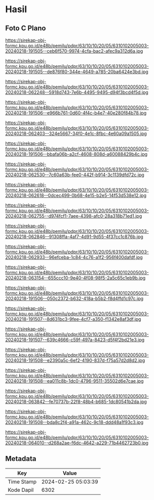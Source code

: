 # Hasil

## Foto C Plano

https://sirekap-obj-formc.kpu.go.id/e48b/pemilu/pdpr/63/10/10/20/05/6310102005003-20240218-191505--ceb6f570-9974-4cfa-bac2-afec9a312d6a.jpg

https://sirekap-obj-formc.kpu.go.id/e48b/pemilu/pdpr/63/10/10/20/05/6310102005003-20240218-191505--de876f80-344e-4649-a785-20ba6424e3bd.jpg

https://sirekap-obj-formc.kpu.go.id/e48b/pemilu/pdpr/63/10/10/20/05/6310102005003-20240218-062248--5918d743-7e6b-4495-9495-d94f3bcd4f5d.jpg

https://sirekap-obj-formc.kpu.go.id/e48b/pemilu/pdpr/63/10/10/20/05/6310102005003-20240218-191506--e966b761-0d60-4f4c-b4e7-40e280f84b78.jpg

https://sirekap-obj-formc.kpu.go.id/e48b/pemilu/pdpr/63/10/10/20/05/6310102005003-20240218-062403--324e5667-34f0-4e1c-8fbc-4e60a09a1505.jpg

https://sirekap-obj-formc.kpu.go.id/e48b/pemilu/pdpr/63/10/10/20/05/6310102005003-20240218-191506--bbafa06b-a2cf-4608-808d-a60088429b4c.jpg

https://sirekap-obj-formc.kpu.go.id/e48b/pemilu/pdpr/63/10/10/20/05/6310102005003-20240218-062530--7c60a63b-fee0-442f-b914-3c1139dfd72c.jpg

https://sirekap-obj-formc.kpu.go.id/e48b/pemilu/pdpr/63/10/10/20/05/6310102005003-20240218-062618--0dcec499-0b68-4e15-b2e5-14f53d538e12.jpg

https://sirekap-obj-formc.kpu.go.id/e48b/pemilu/pdpr/63/10/10/20/05/6310102005003-20240218-062755--d974fcf1-7aee-4398-afc0-28a318b71ed1.jpg

https://sirekap-obj-formc.kpu.go.id/e48b/pemilu/pdpr/63/10/10/20/05/6310102005003-20240218-062846--91308ffa-4af7-4d91-9d55-4f37cc1c876b.jpg

https://sirekap-obj-formc.kpu.go.id/e48b/pemilu/pdpr/63/10/10/20/05/6310102005003-20240218-062933--96efceba-1c84-4c76-a1f2-956f400dafdf.jpg

https://sirekap-obj-formc.kpu.go.id/e48b/pemilu/pdpr/63/10/10/20/05/6310102005003-20240218-063154--655ccc10-9e40-4f08-98f5-2a5c65c1eb9b.jpg

https://sirekap-obj-formc.kpu.go.id/e48b/pemilu/pdpr/63/10/10/20/05/6310102005003-20240218-191506--050c2372-b632-418a-b5b2-f8d4ffd1c97c.jpg

https://sirekap-obj-formc.kpu.go.id/e48b/pemilu/pdpr/63/10/10/20/05/6310102005003-20240218-191507--8d631bc3-9fee-4cf7-a350-f1342e8af3df.jpg

https://sirekap-obj-formc.kpu.go.id/e48b/pemilu/pdpr/63/10/10/20/05/6310102005003-20240218-191507--639c4666-c59f-497a-8423-d5f4f2bd21e3.jpg

https://sirekap-obj-formc.kpu.go.id/e48b/pemilu/pdpr/63/10/10/20/05/6310102005003-20240218-191508--e2390a5c-6ef2-4190-837d-f75a57d2d8d2.jpg

https://sirekap-obj-formc.kpu.go.id/e48b/pemilu/pdpr/63/10/10/20/05/6310102005003-20240218-191508--ea011c8b-1dc0-4796-9511-35502d6e7cae.jpg

https://sirekap-obj-formc.kpu.go.id/e48b/pemilu/pdpr/63/10/10/20/05/6310102005003-20240218-063842--fe70737b-22f8-48b4-b685-1dc80541b2da.jpg

https://sirekap-obj-formc.kpu.go.id/e48b/pemilu/pdpr/63/10/10/20/05/6310102005003-20240218-191508--bda8c2f4-a91a-462c-9c18-ddd48a1f93c3.jpg

https://sirekap-obj-formc.kpu.go.id/e48b/pemilu/pdpr/63/10/10/20/05/6310102005003-20240218-064010--d268a2ae-f6dc-4642-a229-71b4462723b0.jpg


## Metadata

| Key        | Value               |
| ---------- | ------------------- |
| Time Stamp | 2024-02-25 05:03:39 |
| Kode Dapil | 6302                |



